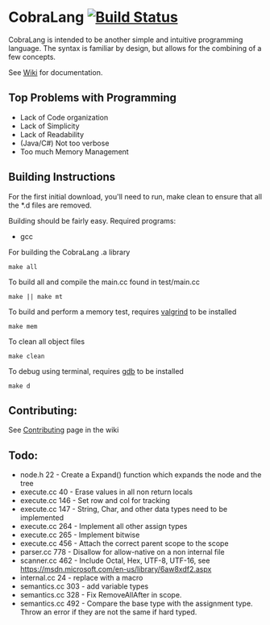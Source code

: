 # CobraLang [![Build Status][travis-image]][travis-url]

CobraLang is intended to be another simple and intuitive programming language. The syntax is familiar by design, but allows for the combining of a few concepts.

See [Wiki](https://github.com/chaseWillden/CobraLang/wiki) for documentation.

Top Problems with Programming
-----------------------------
 - Lack of Code organization
 - Lack of Simplicity
 - Lack of Readability
 - (Java/C#) Not too verbose
 - Too much Memory Management

Building Instructions
---------------------
For the first initial download, you'll need to run, make clean to ensure that all the *.d files are removed.

Building should be fairly easy. Required programs:
 - gcc

For building the CobraLang .a library
```
make all
```
To build all and compile the main.cc found in test/main.cc
```
make || make mt
```
To build and perform a memory test, requires [valgrind](http://valgrind.org/) to be installed
```
make mem
```
To clean all object files
```
make clean
```
To debug using terminal, requires [gdb](https://www.gnu.org/software/gdb/) to be installed
```
make d
```

[travis-url]: https://travis-ci.org/chaseWillden/CobraLang/
[travis-image]: https://img.shields.io/travis/chaseWillden/CobraLang/master.svg?style=flat

Contributing:
-------------
See [Contributing](https://github.com/chaseWillden/CobraLang/wiki/Contributing) page in the wiki

Todo:
------
 - node.h 22 - Create a Expand() function which expands the node and the tree
 - execute.cc 40 - Erase values in all non return locals
 - execute.cc 146 - Set row and col for tracking
 - execute.cc 147 - String, Char, and other data types need to be implemented
 - execute.cc 264 - Implement all other assign types
 - execute.cc 265 - Implement bitwise
 - execute.cc 456 - Attach the correct parent scope to the scope
 - parser.cc 778 - Disallow for allow-native on a non internal file
 - scanner.cc 462 - Include Octal, Hex, UTF-8, UTF-16, see https://msdn.microsoft.com/en-us/library/6aw8xdf2.aspx
 - internal.cc 24 - replace with a macro
 - semantics.cc 303 - add variable types
 - semantics.cc 328 - Fix RemoveAllAfter in scope. 
 - semantics.cc 492 - Compare the base type with the assignment type. Throw an error if they are not the same if hard typed.